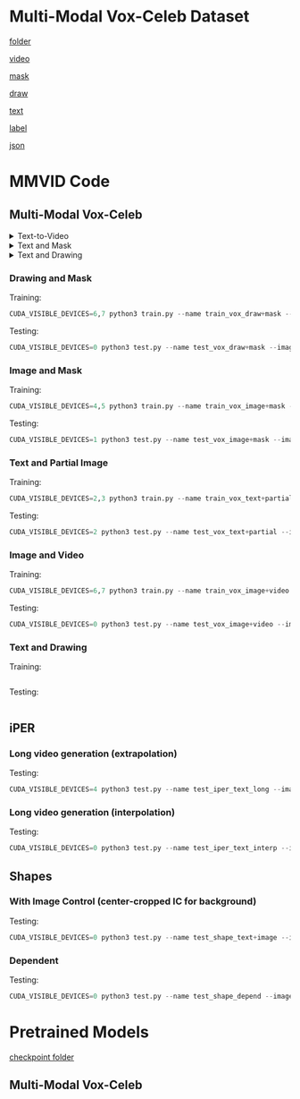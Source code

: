 # Multi-Modal Vox-Celeb Dataset
[folder](https://drive.google.com/drive/folders/18ebgGGTw0610_SRxiu5M3mdJCZqa-O74?usp=sharing)

[video](https://drive.google.com/file/d/1eG4CkNNqEuLz9LCa2XtesNepa9bsa1TP/view?usp=sharing)

[mask](https://drive.google.com/file/d/1Y36Or0pEnLQwn9uyORu9394_EcNpa3gl/view?usp=sharing)

[draw](https://drive.google.com/file/d/15UiX1KtyPPSagLjPhnEpm0ynG8PpMT8u/view?usp=sharing)

[text](https://drive.google.com/file/d/19e-9w-0-5FHwIXJ1CmHSKHli3jVMKkLu/view?usp=sharing)

[label](https://drive.google.com/file/d/1Eta6BrTTtV9vv1Hw05n3qo1uvH-3lB4t/view?usp=sharing)

[json](https://drive.google.com/file/d/1Q-ZxGfhNLlIC0X1cW2riBFZ6cz_3tcjy/view?usp=sharing)

# MMVID Code
## Multi-Modal Vox-Celeb

<details>
  <summary>Text-to-Video</summary>
  
  #### Training:
    bash scripts/mmvoxceleb/text_to_video/train.sh
  #### Testing:
    bash scripts/mmvoxceleb/text_to_video/test.sh
  #### For Quantitative Evaluation (FVD and PRD):
    bash scripts/mmvoxceleb/text_to_video/evaluation.sh
</details>

<details>
  <summary>Text and Mask</summary>
  
  #### Training:
    bash scripts/mmvoxceleb/text_and_mask/train.sh
  #### Testing:
    bash scripts/mmvoxceleb/text_and_mask/test.sh
  #### For Quantitative Evaluation (FVD and PRD):
    To Add
</details>

<details>
  <summary>Text and Drawing</summary>
  
  #### Training:
    bash scripts/mmvoxceleb/text_and_drawing/train.sh
  #### Testing:
    bash scripts/mmvoxceleb/text_and_drawing/test.sh
  #### For Quantitative Evaluation (FVD and PRD):
    To Add
</details>


### Drawing and Mask
Training:
``` python
CUDA_VISIBLE_DEVICES=6,7 python3 train.py --name train_vox_draw+mask --image_text_folder data/vox-celeba-alex_v2 --dataset vox --attr_mode draw+mask2 --visual --vc_mode mask2_8x8 --num_visuals 2 --fullvc --batch_size 20 --text_seq_len 20 --dim 768 --pretrained_transformer openai_clip_visual --iters 200000 --learning_rate 1e-4 --random_resize_crop_lower_ratio 1 --clip_grad_norm 1 --lr_decay --lr_scheduler warmuplr --optimizer adam --weight_decay 0.0 --which_tokenizer simple --use_html --log_every 200 --sample_every 5000 --n_sample 4 --n_per_sample 4 --num_targets 8 --frame_num 8 --frame_step 4 --which_vae vqgan1024 --image_size 128 --beta_rel 0.5 --beta_vid 0.5 --beta_msm 7 --log_root logs --lr_scheduler_warmup 5000 --msm_strategy_prob 7,1,1,1 --msm_bernoulli_prob 0.2,0.2 --vid_strategy_prob 1,1,1,1 --dropout_vc 0.4 --dist_url tcp://localhost:10004 --vae_path pretrained_models/vae_vox.ckpt --cvae_path pretrained_models/cvae_vox.ckpt --rel_no_fully_masked --mask_predict_steps 10 20 30 --mask_predict_steps1 20 
```

Testing:
``` python
CUDA_VISIBLE_DEVICES=0 python3 test.py --name test_vox_draw+mask --image_text_folder data/vox-celeba-alex_v2 --dataset vox --attr_mode draw+mask2 --visual --vc_mode mask2_8x8 --num_visuals 2 --fullvc --text_seq_len 20 --dim 768 --pretrained_transformer openai_clip_visual --which_tokenizer simple --use_html --num_targets 8 --frame_num 8 --frame_step 4 --which_vae vqgan1024 --image_size 128 --log_root logs --use_cvae --iters 20 --batch_size 16 --n_per_sample 4 --n_sample 1 --no_debug --mp_T 20 --dalle_path vox_bert_draw+mask_bs20_92k.pt
```


### Image and Mask
Training:
``` python
CUDA_VISIBLE_DEVICES=4,5 python3 train.py --name train_vox_image+mask --image_text_folder data/vox-celeba-alex_v2 --dataset vox --attr_mode image+mask2 --visual --vc_mode mask2_8x8 --num_visuals 2 --fullvc --batch_size 20 --text_seq_len 20 --dim 768 --pretrained_transformer openai_clip_visual --iters 200000 --learning_rate 1e-4 --random_resize_crop_lower_ratio 1 --clip_grad_norm 1 --lr_decay --lr_scheduler warmuplr --optimizer adam --weight_decay 0.0 --which_tokenizer simple --use_html --log_every 200 --sample_every 5000 --n_sample 4 --n_per_sample 4 --num_targets 8 --frame_num 8 --frame_step 4 --which_vae vqgan1024 --image_size 128 --beta_rel 0.5 --beta_vid 0.5 --beta_msm 7 --log_root logs --lr_scheduler_warmup 5000 --msm_strategy_prob 7,1,1,1 --msm_bernoulli_prob 0.2,0.2 --vid_strategy_prob 1,1,1,1 --dropout_vc 0.4 --dist_url tcp://localhost:10005 --vae_path pretrained_models/vae_vox.ckpt --cvae_path pretrained_models/cvae_vox.ckpt --rel_no_fully_masked --mask_predict_steps 10 20 30 --mask_predict_steps1 20 
```

Testing:
``` python
CUDA_VISIBLE_DEVICES=1 python3 test.py --name test_vox_image+mask --image_text_folder data/vox-celeba-alex_v2 --dataset vox --attr_mode image+mask2 --visual --vc_mode mask2_8x8 --num_visuals 2 --fullvc --text_seq_len 20 --dim 768 --pretrained_transformer openai_clip_visual --which_tokenizer simple --use_html --num_targets 8 --frame_num 8 --frame_step 4 --which_vae vqgan1024 --image_size 128 --log_root logs --use_cvae --iters 20 --batch_size 16 --n_per_sample 4 --n_sample 1 --no_debug --mp_T 20 --dalle_path vox_bert_image+mask_bs20_100k.pt
```

### Text and Partial Image
Training:
``` python
CUDA_VISIBLE_DEVICES=2,3 python3 train.py --name train_vox_text+partial --image_text_folder data/vox-celeba-alex_v2 --dataset vox --attr_mode image+text_dropout --vc_mode face_8x8 --visual --num_visuals 1 --fullvc --batch_size 20 --text_seq_len 50 --dim 768 --pretrained_transformer openai_clip_visual --iters 200000 --learning_rate 1e-4 --random_resize_crop_lower_ratio 1 --clip_grad_norm 1 --lr_decay --lr_scheduler warmuplr --optimizer adam --weight_decay 0.0 --which_tokenizer simple --use_html --log_every 200 --sample_every 5000 --n_sample 4 --n_per_sample 4 --num_targets 8 --frame_num 8 --frame_step 4 --which_vae vqgan1024 --image_size 128 --beta_rel 0.5 --beta_vid 0.5 --beta_msm 7 --log_root logs --lr_scheduler_warmup 5000 --msm_strategy_prob 7,1,1,1 --msm_bernoulli_prob 0.2,0.2 --vid_strategy_prob 1,1,1,1 --dropout_vc 0.4 --dist_url tcp://localhost:10006 --vae_path pretrained_models/vae_vox.ckpt --cvae_path pretrained_models/cvae_vox.ckpt --rel_no_fully_masked --mask_predict_steps 10 20 30 --mask_predict_steps1 20 
```

Testing:
``` python
CUDA_VISIBLE_DEVICES=2 python3 test.py --name test_vox_text+partial --image_text_folder data/vox-celeba-alex_v2 --dataset vox --attr_mode image+text_dropout --visual --vc_mode face_8x8 --num_visuals 1 --fullvc --text_seq_len 50 --dim 768 --pretrained_transformer openai_clip_visual --which_tokenizer simple --use_html --num_targets 8 --frame_num 8 --frame_step 4 --which_vae vqgan1024 --image_size 128 --log_root logs --use_cvae --iters 20 --batch_size 16 --n_per_sample 4 --n_sample 1 --no_debug --mp_T 20 --dalle_path vox_bert_text+partial_bs20_98k.pt
```

### Image and Video
Training:
``` python
CUDA_VISIBLE_DEVICES=6,7 python3 train.py --name train_vox_image+video --image_text_folder data/vox-celeba-alex_v2 --dataset vox --attr_mode image+video33 --vc_mode face2_8x8 --visual --num_visuals 4 --fullvc --batch_size 32 --text_seq_len 20 --dim 768 --pretrained_transformer openai_clip_visual --iters 200000 --learning_rate 1e-4 --random_resize_crop_lower_ratio 1 --clip_grad_norm 1 --lr_decay --lr_scheduler warmuplr --optimizer adam --weight_decay 0.0 --which_tokenizer simple --use_html --log_every 200 --sample_every 5000 --n_sample 2 --n_per_sample 4 --num_targets 8 --frame_num 8 --frame_step 4 --which_vae vqgan1024 --image_size 128 --beta_rel 0.5 --beta_vid 0.5 --beta_msm 7 --log_root logs --lr_scheduler_warmup 5000 --msm_strategy_prob 7,1,1,1 --msm_bernoulli_prob 0.2,0.2 --vid_strategy_prob 1,1,1,1 --dropout_vc 0.4 --dist_url tcp://localhost:10007 --vae_path pretrained_models/vae_vox.ckpt --cvae_path pretrained_models/cvae_vox.ckpt --rel_no_fully_masked --visual_aug_mode motion_color 
```

Testing:
``` python
CUDA_VISIBLE_DEVICES=0 python3 test.py --name test_vox_image+video --image_text_folder data/vox-celeba-alex_v2 --dataset vox --attr_mode image+video33 --visual --vc_mode face2_8x8 --num_visuals 4 --fullvc --text_seq_len 20 --dim 768 --pretrained_transformer openai_clip_visual --which_tokenizer simple --use_html --num_targets 8 --frame_num 8 --frame_step 4 --which_vae vqgan1024 --image_size 128 --log_root logs --use_cvae --iters 20 --batch_size 16 --n_per_sample 4 --n_sample 1 --no_debug --mp_T 20 --dalle_path vox_bert_image+video_bs32_149k.pt
```

### Text and Drawing
Training:
``` python

```

Testing:
``` python

```

## iPER
### Long video generation (extrapolation)
Testing:
``` python
CUDA_VISIBLE_DEVICES=4 python3 test.py --name test_iper_text_long --image_text_folder data/iper2 --dataset iper --slow --text_seq_len 16 --dim 768 --pretrained_transformer openai_clip_visual --which_tokenizer simple --use_html --num_visuals 0 --num_targets 8 --frame_num 8 --frame_step 8 --which_vae vqgan1024 --image_size 128 --log_root logs --dataset_keys iper_test.txt --iters 20 --batch_size 1 --n_per_sample 1 --n_sample 1 --no_debug --mp_T 20 --dalle_path iper_bert_txtdrop_slow_180k.pt --eval_mode long --long_mode long --t_repeat 50 --t_overlap 7 
```

### Long video generation (interpolation)
Testing:
``` python
CUDA_VISIBLE_DEVICES=0 python3 test.py --name test_iper_text_interp --image_text_folder data/iper2 --dataset iper --slow --text_seq_len 16 --dim 768 --pretrained_transformer openai_clip_visual --which_tokenizer simple --use_html --num_visuals 0 --num_targets 8 --frame_num 8 --frame_step 8 --which_vae vqgan1024 --image_size 128 --log_root logs --dataset_keys iper_test.txt --iters 20 --batch_size 1 --n_per_sample 1 --n_sample 1 --no_debug --mp_T 20 --dalle_path iper_bert_txtdrop_slow_180k.pt --eval_mode long --long_mode interp_real --t_repeat 2 
```

## Shapes
### With Image Control (center-cropped IC for background)
Testing:
``` python
CUDA_VISIBLE_DEVICES=0 python3 test.py --name test_shape_text+image --image_text_folder data/shapes1c --dataset shape_attr --attr_mode text --visual --vc_mode shape_4x4 --num_visuals 1 --text_seq_len 20 --dim 768 --pretrained_transformer openai_clip_visual --which_tokenizer simple --use_html --n_sample 1 --n_per_sample 4 --num_targets 16 --frame_num 16 --frame_step 1 --which_vae vqgan1024 --image_size 64 --log_root logs --iters 20 --mp_T 20 --dalle_path shape_bert_text+image_60k.pt 
```

### Dependent
Testing:
``` python
CUDA_VISIBLE_DEVICES=0 python3 test.py --name test_shape_depend --image_text_folder data/shapes_v2 --attr_mode color+shape+background+rand --num_visuals 3 --dataset shape_attr --text_seq_len 32 --dim 768 --pretrained_transformer openai_clip_visual --bpe_path dalle_pytorch/data/variety.bpe --which_tokenizer yttm --use_html --num_targets 16 --frame_num 16 --frame_step 1 --which_vae vqgan1024 --image_size 64 --visual --fullvc --dataset_keys data/shapes_v2/large.txt --insert_sep --test_mode shapes --iters 20 --n_sample 1 --n_per_sample 4 --negvc --batch_size 2 --no_debug --dalle_path shape_bert_depend_init=norand.pt 
```

# Pretrained Models
[checkpoint folder](https://drive.google.com/drive/folders/1q_YdEBylrAWeuSleq6Jp58epE3KM-oXK?usp=sharing)

## Multi-Modal Vox-Celeb
